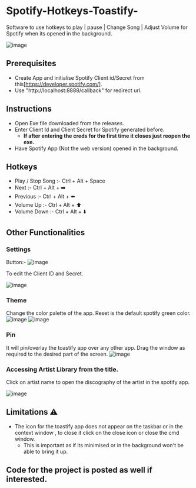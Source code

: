# Spotify-Hotkeys-Toastify-
Software to use hotkeys to play | pause | Change Song | Adjust Volume for Spotify when its opened in the background.

![image](https://github.com/user-attachments/assets/7d3a7f78-c804-4121-a723-a777a11ad89e)


## Prerequisites

- Create App and initialise Spotify Client id/Secret from this[https://developer.spotify.com/].
- Use "http://localhost:8888/callback" for redirect url.
  
## Instructions

- Open Exe file downloaded from the releases.
- Enter Client Id and Client Secret for Spotify generated before.
  - **If after entering the creds for the first time it closes just reopen the exe.**
- Have Spotify App (Not the web version) opened in the background.

## Hotkeys

- Play / Stop Song :- Ctrl + Alt + Space
- Next :- Ctrl + Alt + ➡️
- Previous :- Ctrl + Alt + ⬅️
- Volume Up :- Ctrl + Alt + ⬆️
- Volume Down :- Ctrl + Alt + ⬇️

## Other Functionalities

### Settings 

Button:- ![image](https://github.com/user-attachments/assets/df6ed182-e70e-4ca9-b786-9d7f7f56fb37)

To edit the Client ID and Secret.

![image](https://github.com/user-attachments/assets/66dcce47-3597-4bd0-8726-95708ce3aded)


### Theme

Change the color palette of the app.
Reset is the default spotify green color.
![image](https://github.com/user-attachments/assets/900a16eb-37d8-48b5-acb6-0ca199bfb653)
![image](https://github.com/user-attachments/assets/87c64933-2595-4cab-98f8-50a57495ef8a)

### Pin

It will pin/overlay the toastify app over any other app.
Drag the window as required to the desired part of the screen.
![image](https://github.com/user-attachments/assets/ccb086c8-fcfe-4980-8f80-5268a10aa389)

### Accessing Artist Library from the title.

Click on artist name to open the discography of the artist in the spotify app.

![image](https://github.com/user-attachments/assets/4f1e66f1-7ffd-4355-bc57-ddad7fc2bd11)


## Limitations ⚠️

- The icon for the toastify app does not appear on the taskbar or in the context window , to close it click on the close icon or close the cmd window.
  - This is important as if its minimised or in the background won't be able to bring it up.




## Code for the project is posted as well if interested.








